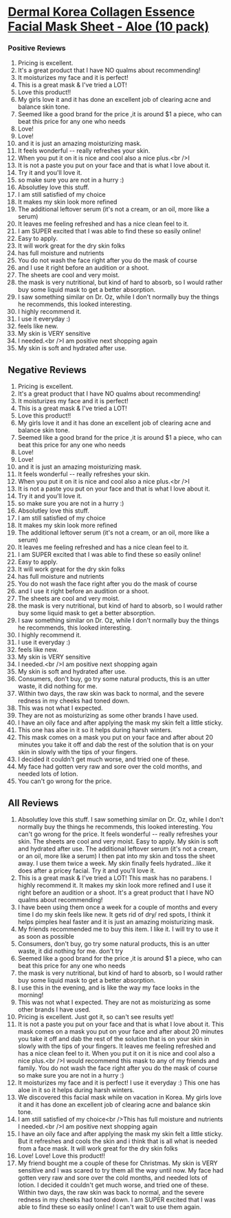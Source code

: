 # [Dermal Korea Collagen Essence Facial Mask Sheet - Aloe (10 pack)](https://products.checkmycream.com/products/Dermal-Korea-Collagen-Essence-Facial-Mask-Sheet-Aloe-(10-pack).html)

### Positive Reviews

<ol>
      <li>Pricing is excellent.</li>
      <li>It&#x27;s a great product that I have NO qualms about recommending!</li>
      <li>It moisturizes my face and it is perfect!</li>
      <li>This is a great mask &amp; I&#x27;ve tried a LOT!</li>
      <li>Love this product!!</li>
      <li>My girls love it and it has done an excellent job of clearing acne and balance skin tone.</li>
      <li>Seemed like a good brand for the price ,it is around $1 a piece, who can beat this price for any one who needs</li>
      <li>Love!</li>
      <li>Love!</li>
      <li>and it is just an amazing moisturizing mask.</li>
      <li>It feels wonderful -- really refreshes your skin.  </li>
      <li>When you put it on it is nice and cool also a nice plus.&lt;br /&gt;I</li>
      <li>It is not a paste you put on your face and that is what I love about it.</li>
      <li>Try it and you&#x27;ll love it.</li>
      <li>so make sure you are not in a hurry :)</li>
      <li>Absolutley love this stuff.  </li>
      <li>I am still satisfied of my choice</li>
      <li>It makes my skin look more refined</li>
      <li>The additional leftover serum (it&#x27;s not a cream, or an oil, more like a serum)</li>
      <li>It leaves me feeling refreshed and has a nice clean feel to it.</li>
      <li>I am SUPER excited that I was able to find these so easily online!</li>
      <li>Easy to apply.  </li>
      <li>It will work great for the dry skin folks</li>
      <li>has full moisture and nutrients</li>
      <li>You do not wash the face right after you do the mask of course</li>
      <li>and I use it right before an audition or a shoot.</li>
      <li>The sheets are cool and very moist.  </li>
      <li>the mask is very nutritional, but kind of hard to absorb, so I would rather buy some liquid mask to get a better absorption.</li>
      <li>I saw something similar on Dr. Oz, while I don&#x27;t normally buy the things he recommends, this looked interesting.  </li>
      <li>I highly recommend it.  </li>
      <li>I use it everyday :)</li>
      <li>feels like new.</li>
      <li>My skin is VERY sensitive</li>
      <li>I needed.&lt;br /&gt;I am positive next shopping again</li>
      <li>My skin is soft and hydrated after use.  </li>
</ol>


<h2>Negative Reviews</h2>
<ol>
<li> Pricing is excellent.</li>
<li> It&#x27;s a great product that I have NO qualms about recommending!</li>
<li> It moisturizes my face and it is perfect!</li>
<li> This is a great mask &amp; I&#x27;ve tried a LOT!</li>
<li> Love this product!!</li>
<li> My girls love it and it has done an excellent job of clearing acne and balance skin tone.</li>
<li> Seemed like a good brand for the price ,it is around $1 a piece, who can beat this price for any one who needs</li>
<li> Love!</li>
<li> Love!</li>
<li> and it is just an amazing moisturizing mask.</li>
<li> It feels wonderful -- really refreshes your skin.  </li>
<li> When you put it on it is nice and cool also a nice plus.&lt;br /&gt;I</li>
<li> It is not a paste you put on your face and that is what I love about it.</li>
<li> Try it and you&#x27;ll love it.</li>
<li> so make sure you are not in a hurry :)</li>
<li> Absolutley love this stuff.  </li>
<li> I am still satisfied of my choice</li>
<li> It makes my skin look more refined</li>
<li> The additional leftover serum (it&#x27;s not a cream, or an oil, more like a serum)</li>
<li> It leaves me feeling refreshed and has a nice clean feel to it.</li>
<li> I am SUPER excited that I was able to find these so easily online!</li>
<li> Easy to apply.  </li>
<li> It will work great for the dry skin folks</li>
<li> has full moisture and nutrients</li>
<li> You do not wash the face right after you do the mask of course</li>
<li> and I use it right before an audition or a shoot.</li>
<li> The sheets are cool and very moist.  </li>
<li> the mask is very nutritional, but kind of hard to absorb, so I would rather buy some liquid mask to get a better absorption.</li>
<li> I saw something similar on Dr. Oz, while I don&#x27;t normally buy the things he recommends, this looked interesting.  </li>
<li> I highly recommend it.  </li>
<li> I use it everyday :)</li>
<li> feels like new.</li>
<li> My skin is VERY sensitive</li>
<li> I needed.&lt;br /&gt;I am positive next shopping again</li>
<li> My skin is soft and hydrated after use.  </li>
<li> Consumers, don&#x27;t buy, go try some natural products, this is an utter waste, it did nothing for me.</li>
<li> Within two days, the raw skin was back to normal, and the severe redness in my cheeks had toned down.</li>
<li> This was not what I expected.  </li>
<li> They are not as moisturizing as some other brands I have used.</li>
<li> I have an oily face and after applying the mask my skin felt a little sticky.</li>
<li> This one has aloe in it so it helps during harsh winters.</li>
<li> This mask comes on a mask you put on your face and after about 20 minutes you take it off and dab the rest of the solution that is on your skin in slowly with the tips of your fingers.</li>
<li> I decided it couldn&#x27;t get much worse, and tried one of these.</li>
<li> My face had gotten very raw and sore over the cold months, and needed lots of lotion.</li>
<li> You can&#x27;t go wrong for the price.  </li>
</ol>

<h2>All Reviews</h2>

<ol>
    <li> Absolutley love this stuff.  I saw something similar on Dr. Oz, while I don&#x27;t normally buy the things he recommends, this looked interesting.  You can&#x27;t go wrong for the price.  It feels wonderful -- really refreshes your skin.  The sheets are cool and very moist.  Easy to apply.  My skin is soft and hydrated after use.  The additional leftover serum (it&#x27;s not a cream, or an oil, more like a serum) I then pat into my skin and toss the sheet away.  I use them twice a week.  My skin finally feels hydrated...like it does after a pricey facial.  Try it and you&#x27;ll love it.</li>
    <li> This is a great mask &amp; I&#x27;ve tried a LOT! This mask has no parabens. I highly recommend it.  It makes my skin look more refined and I use it right before an audition or a shoot. It&#x27;s a great product that I have NO qualms about recommending!</li>
    <li> I have been using them once a week for a couple of months and every time I do my skin feels like new. It gets rid of dry/ red spots, I think it helps pimples heal faster and it is just an amazing moisturizing mask.</li>
    <li> My friends recommended me to buy this item. I like it. I will try to use it as soon as possible</li>
    <li> Consumers, don&#x27;t buy, go try some natural products, this is an utter waste, it did nothing for me. don&#x27;t try</li>
    <li> Seemed like a good brand for the price ,it is around $1 a piece, who can beat this price for any one who needs</li>
    <li> the mask is very nutritional, but kind of hard to absorb, so I would rather buy some liquid mask to get a better absorption.</li>
    <li> I use this in the evening, and is like the way my face looks in the morning!</li>
    <li> This was not what I expected.  They are not as moisturizing as some other brands I have used.</li>
    <li> Pricing is excellent. Just got it, so can&#x27;t see results yet!</li>
    <li> It is not a paste you put on your face and that is what I love about it. This mask comes on a mask you put on your face and after about 20 minutes you take it off and dab the rest of the solution that is on your skin in slowly with the tips of your fingers. It leaves me feeling refreshed and has a nice clean feel to it. When you put it on it is nice and cool also a nice plus.&lt;br /&gt;I would recommend this mask to any of my friends and family. You do not wash the face right after you do the mask of course so make sure you are not in a hurry :)</li>
    <li> It moisturizes my face and it is perfect! I use it everyday :) This one has aloe in it so it helps during harsh winters.</li>
    <li> We discovered this facial mask while on vacation in Korea. My girls love it and it has done an excellent job of clearing acne and balance skin tone.</li>
    <li> I am still satisfied of my choice&lt;br /&gt;This has full moisture and nutrients I needed.&lt;br /&gt;I am positive next shopping again</li>
    <li> I have an oily face and after applying the mask my skin felt a little sticky. But it refreshes and cools the skin and i think that is all what is needed from a face mask. It will work great for the dry skin folks</li>
    <li> Love! Love! Love this product!!</li>
    <li> My friend bought me a couple of these for Christmas. My skin is VERY sensitive and I was scared to try them all the way until now. My face had gotten very raw and sore over the cold months, and needed lots of lotion. I decided it couldn&#x27;t get much worse, and tried one of these. Within two days, the raw skin was back to normal, and the severe redness in my cheeks had toned down. I am SUPER excited that I was able to find these so easily online! I can&#x27;t wait to use them again.</li>
</ol>




